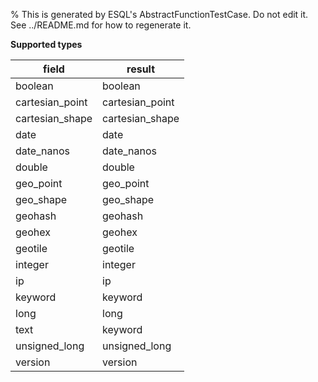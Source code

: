 % This is generated by ESQL's AbstractFunctionTestCase. Do not edit it. See ../README.md for how to regenerate it.

**Supported types**

| field | result |
| --- | --- |
| boolean | boolean |
| cartesian_point | cartesian_point |
| cartesian_shape | cartesian_shape |
| date | date |
| date_nanos | date_nanos |
| double | double |
| geo_point | geo_point |
| geo_shape | geo_shape |
| geohash | geohash |
| geohex | geohex |
| geotile | geotile |
| integer | integer |
| ip | ip |
| keyword | keyword |
| long | long |
| text | keyword |
| unsigned_long | unsigned_long |
| version | version |

